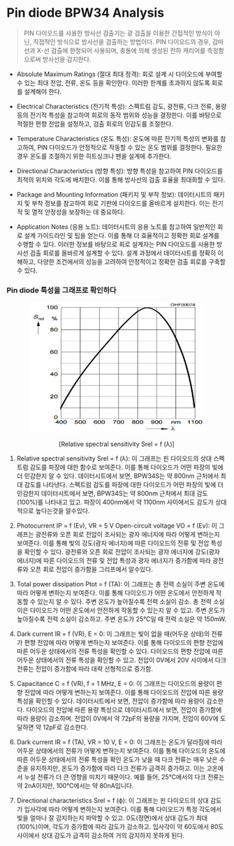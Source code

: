 # Pin diode BPW34 Analysis
> PIN 다이오드를 사용한 방사선 검출기는 광 검출을 이용한 간접적인 방식이 아닌, 직접적인 방식으로 방사선을 검출하는 방법이다. PIN 다이오드의 경우, 감마선과 X-선 검출에 한정되어 사용되며, 충돌에 의해 생성된 전하 캐리어를 측정함으로써 방사선을 감지한다.  

- Absolute Maximum Ratings (절대 최대 정격): 
회로 설계 시 다이오드에 부여할 수 있는 최대 전압, 전류, 온도 등을 확인한다. 이러한 한계를 초과하지 않도록 회로를 설계해야 한다.  

- Electrical Characteristics (전기적 특성): 
스펙트럼 감도, 광전류, 다크 전류, 용량 등의 전기적 특성을 참고하여 회로의 동작 범위와 성능을 결정한다. 이를 바탕으로 적절한 편향 전압을 설정하고, 검출 회로의 민감도를 조절한다.  

- Temperature Characteristics (온도 특성): 
온도에 따른 전기적 특성의 변화를 참고하여, PIN 다이오드가 안정적으로 작동할 수 있는 온도 범위를 결정한다. 필요한 경우 온도를 조절하기 위한 히트싱크나 팬을 설계에 추가한다.  

- Directional Characteristics (방향 특성): 
방향 특성을 참고하여 PIN 다이오드를 최적의 위치와 각도에 배치한다. 이를 통해 방사선의 검출 효율을 최대화할 수 있다.  

- Package and Mounting Information (패키지 및 부착 정보): 
데이터시트의 패키지 및 부착 정보를 참고하여 회로 기판에 다이오드를 올바르게 설치한다. 이는 전기적 및 열적 안정성을 보장하는 데 중요하다.

- Application Notes (응용 노트): 
데이터시트의 응용 노트를 참고하여 일반적인 회로 설계 가이드라인 및 팁을 얻는다. 이를 통해 더 효율적이고 정확한 회로 설계를 수행할 수 있다.
이러한 정보를 바탕으로 회로 설계자는 PIN 다이오드를 사용한 방사선 검출 회로를 올바르게 설계할 수 있다. 
설계 과정에서 데이터시트를 정확히 이해하고, 다양한 조건에서의 성능을 고려하여 안정적이고 정확한 검출 회로를 구축할 수 있다.  

### Pin diode 특성을 그래프로 확인하다  

<p align="center">
<img src="https://github.com/star1css/Electrical-and-Electronics/blob/main/./Relative spectral sensitivity-1.jpg" width="400px" height="300px" title="[Relative spectral sensitivity Srel = f (λ)]"/> 
</p>  
<p align="center">[Relative spectral sensitivity Srel = f (λ)]</p>

1. Relative spectral sensitivity Srel = f (λ): 
이 그래프는 핀 다이오드의 상대 스펙트럼 감도를 파장에 대한 함수로 보여준다. 
이를 통해 다이오드가 어떤 파장의 빛에 더 민감한지 알 수 있다. 
데이터시트에서 보면, BPW34S는 약 800nm 근처에서 최대 감도를 나타낸다.
스펙트럼 감도를 파장에 대한 다이오드가 어떤 파장의 빛에 더 민감한지 데이터시트에서 보면, BPW34S는 약 800nm 근처에서 최대 감도(100%)를 나타내고 있고. 
파장이 400nm에서 약 1100nm 사이에서도 감도가 상대적으로 높다는것을 알수있다.

2. Photocurrent IP = f (Ev), VR = 5 V Open-circuit voltage VO = f (Ev): 
이 그래프는 광전류와 오픈 회로 전압이 조사되는 광자 에너지에 따라 어떻게 변하는지 보여준다. 
이를 통해 빛의 강도(광자 에너지)에 따른 다이오드의 전류 및 전압 특성을 확인할 수 있다.
광전류와 오픈 회로 전압이 조사되는 광자 에너지에 강도(광자 에너지)에 따른 다이오드의 전류 및 전압 특성과 광자 에너지가 증가함에 따라 광전류와 오픈 회로 전압이 증가함을 그리프에서 알수있다.


3. Total power dissipation Ptot = f (TA): 
이 그래프는 총 전력 소실이 주변 온도에 따라 어떻게 변하는지 보여준다. 
이를 통해 다이오드가 어떤 온도에서 안전하게 작동할 수 있는지 알 수 있다. 
주변 온도가 높아질수록 전력 소실이 감소.
총 전력 소실이은 다이오드가 어떤 온도에서 안전하게 작동할 수 있는지 알 수 있고. 주변 온도가 높아질수록 전력 소실이 감소하고. 주변 온도가 25℃일 때 전력 소실은 약 150mW.

4. Dark current IR = f (VR), E = 0: 
이 그래프는 빛이 없을 때(어두운 상태)의 전류가 편향 전압에 따라 어떻게 변하는지 보여준다. 
이를 통해 다이오드의 편향 전압에 따른 어두운 상태에서의 전류 특성을 확인할 수 있다.
다이오드의 편향 전압에 따른 어두운 상태에서의 전류 특성을 확인할 수 있고. 전압이 0V에서 20V 사이에서 다크 전류는 전압이 증가함에 따라 대략 선형적으로 증가함.

5. Capacitance C = f (VR), f = 1 MHz, E = 0: 
이 그래프는 다이오드의 용량이 편향 전압에 따라 어떻게 변하는지 보여준다. 
이를 통해 다이오드의 전압에 따른 용량 특성을 확인할 수 있다. 
데이터시트에서 보면, 전압이 증가함에 따라 용량이 감소한다.
다이오드의 전압에 따른 용량 특성으로 데이터시트에서 보면, 전압이 증가함에 따라 용량이 감소하며. 전압이 0V에서 약 72pF의 용량을 가지며, 전압이 60V에 도달하면 약 12pF로 감소한다.

6. Dark current IR = f (TA), VR = 10 V, E = 0: 
이 그래프는 온도가 달라짐에 따라 어두운 상태에서의 전류가 어떻게 변하는지 보여준다. 
이를 통해 다이오드의 온도에 따른 어두운 상태에서의 전류 특성을 확인
온도가 낮을 때 다크 전류는 매우 낮은 수준을 유지하지만, 온도가 증가함에 따라 다크 전류가 급격히 증가하고. 
이는 고온에서 누설 전류가 더 큰 영향을 미치기 때문이다. 예를 들어, 25℃에서의 다크 전류는 약 2nA이지만, 100℃에서는 약 80nA입니다.

7. Directional characteristics Srel = f (ϕ): 
이 그래프는 핀 다이오드의 상대 감도가 입사각에 따라 어떻게 변하는지 보여준다. 
이를 통해 다이오드가 특정 각도에서 빛을 얼마나 잘 감지하는지 파악할 수 있고. 0도(정면)에서 상대 감도가 최대(100%)이며, 각도가 증가함에 따라 감도가 감소하고. 
입사각이 약 60도에서 80도 사이에서 상대 감도가 급격히 감소하여 거의 감지하지 못하게 된다.
